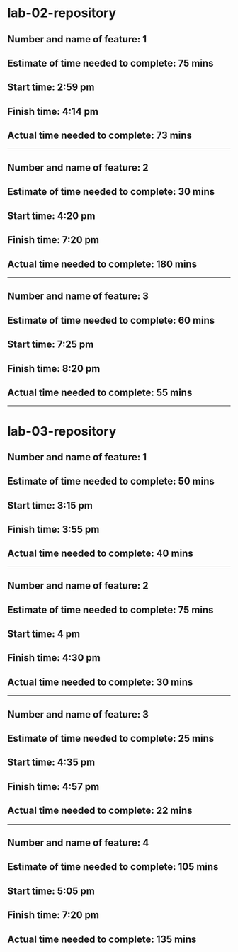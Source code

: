 # lab-02-repository

## Number and name of feature: 1

## Estimate of time needed to complete: 75 mins 

## Start time:  2:59 pm

## Finish time: 4:14 pm

## Actual time needed to complete: 73 mins

------------------------------------------------------------------------------------------------------------------

## Number and name of feature: 2

## Estimate of time needed to complete: 30 mins 

## Start time: 4:20 pm

## Finish time: 7:20 pm

## Actual time needed to complete: 180 mins

------------------------------------------------------------------------------------------------------------------
## Number and name of feature: 3

## Estimate of time needed to complete: 60 mins 

## Start time: 7:25 pm

## Finish time: 8:20 pm

## Actual time needed to complete: 55 mins

----------------------------------------------------------------------------------------------------------------------

# lab-03-repository

## Number and name of feature: 1

## Estimate of time needed to complete: 50 mins 

## Start time: 3:15 pm

## Finish time: 3:55 pm

## Actual time needed to complete: 40 mins

----------------------------------------------------------------------------------------------------------------------

## Number and name of feature: 2

## Estimate of time needed to complete: 75 mins 

## Start time: 4 pm

## Finish time: 4:30 pm

## Actual time needed to complete: 30 mins

----------------------------------------------------------------------------------------------------------------------

## Number and name of feature: 3

## Estimate of time needed to complete: 25 mins 

## Start time: 4:35 pm

## Finish time: 4:57 pm

## Actual time needed to complete: 22 mins

-----------------------------------------------------------------------------------------------------------------------

## Number and name of feature: 4

## Estimate of time needed to complete: 105 mins 

## Start time: 5:05 pm

## Finish time: 7:20 pm

## Actual time needed to complete: 135 mins